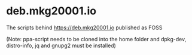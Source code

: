 # deb.mkg20001.io

The scripts behind https://deb.mkg20001.io published as FOSS

(Note: ppa-script needs to be cloned into the home folder and dpkg-dev, distro-info, jq and gnupg2 must be installed)
